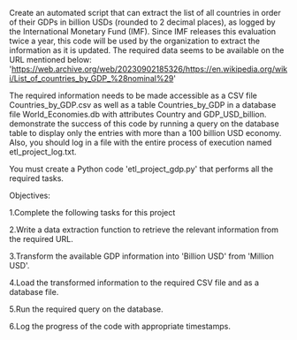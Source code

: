 Create an automated script that can extract the list of all countries in order of their GDPs in billion USDs (rounded to 2 decimal places), as logged by the International Monetary Fund (IMF). Since IMF releases this evaluation twice a year, this code will be used by the organization to extract the information as it is updated.
The required data seems to be available on the URL mentioned below:
'https://web.archive.org/web/20230902185326/https://en.wikipedia.org/wiki/List_of_countries_by_GDP_%28nominal%29'

The required information needs to be made accessible as a CSV file Countries_by_GDP.csv as well as a table Countries_by_GDP in a database file World_Economies.db with attributes Country and GDP_USD_billion.
demonstrate the success of this code by running a query on the database table to display only the entries with more than a 100 billion USD economy. Also, you should log in a file with the entire process of execution named etl_project_log.txt.

You must create a Python code 'etl_project_gdp.py' that performs all the required tasks.

Objectives:

1.Complete the following tasks for this project

2.Write a data extraction function to retrieve the relevant information from the required URL.

3.Transform the available GDP information into 'Billion USD' from 'Million USD'.

4.Load the transformed information to the required CSV file and as a database file.

5.Run the required query on the database.

6.Log the progress of the code with appropriate timestamps.
